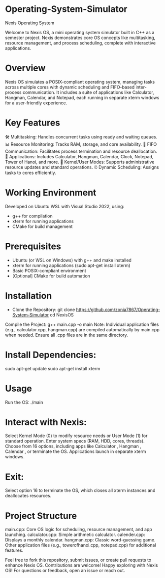 # Operating-System-Simulator
Nexis Operating System 

Welcome to Nexis OS, a mini operating system simulator built in C++ as a semester project. Nexis demonstrates core OS concepts like multitasking, resource management, and process scheduling, complete with interactive applications. 

# Overview
Nexis OS simulates a POSIX-compliant operating system, managing tasks across multiple cores with dynamic scheduling and FIFO-based inter-process communication. It includes a suite of applications like Calculator, Hangman, Calendar, and Notepad, each running in separate xterm windows for a user-friendly experience.

# Key Features
🛠️ Multitasking: Handles concurrent tasks using ready and waiting queues.
📊 Resource Monitoring: Tracks RAM, storage, and core availability.
🔄 FIFO Communication: Facilitates process termination and resource deallocation.
📱 Applications: Includes Calculator, Hangman, Calendar, Clock, Notepad, Tower of Hanoi, and more.
🔧 Kernel/User Modes: Supports administrative resource updates and standard operations.
⏰ Dynamic Scheduling: Assigns tasks to cores efficiently.

# Working Environment
Developed on Ubuntu WSL with Visual Studio 2022, using:
- g++ for compilation
- xterm for running applications
- CMake for build management

# Prerequisites
- Ubuntu (or WSL on Windows) with g++ and make installed
- xterm for running applications (sudo apt-get install xterm)
- Basic POSIX-compliant environment
- [Optional] CMake for build automation

# Installation
- Clone the Repository:
git clone https://github.com/zonia7867/Operating-System-Simulator
cd NexisOS

Compile the Project:
g++ main.cpp -o main
Note: Individual application files (e.g., calculator.cpp, hangman.cpp) are compiled automatically by main.cpp when needed. Ensure all .cpp files are in the same directory.

# Install Dependencies:
sudo apt-get update
sudo apt-get install xterm

# Usage
Run the OS:
./main

# Interact with Nexis:
Select Kernel Mode (0) to modify resource needs or User Mode (1) for standard operation.
Enter system specs (RAM, HDD, cores, threads).
Choose from 16 options, including apps like Calculator , Hangman , Calendar , or terminate the OS.
Applications launch in separate xterm windows.

# Exit:
Select option 16 to terminate the OS, which closes all xterm instances and deallocates resources.

# Project Structure

main.cpp: Core OS logic for scheduling, resource management, and app launching.
calculator.cpp: Simple arithmetic calculator.
calender.cpp: Displays a monthly calendar.
hangman.cpp: Classic word-guessing game.
Other application files (e.g., towerofhanoi.cpp, notepad.cpp) for additional features.

Feel free to fork this repository, submit issues, or create pull requests to enhance Nexis OS. Contributions are welcome!
Happy exploring with Nexis OS!  For questions or feedback, open an issue or reach out.
